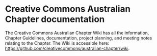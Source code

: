 # Creative Commons Australian Chapter documentation
The Creative Commons Australian Chapter Wiki has all the information, Chapter Guidelines, documentation, project planning, and meeting notes relating to the Chapter. The Wiki is accessible here: https://github.com/creativecommons/australian-chapter/wiki. 
